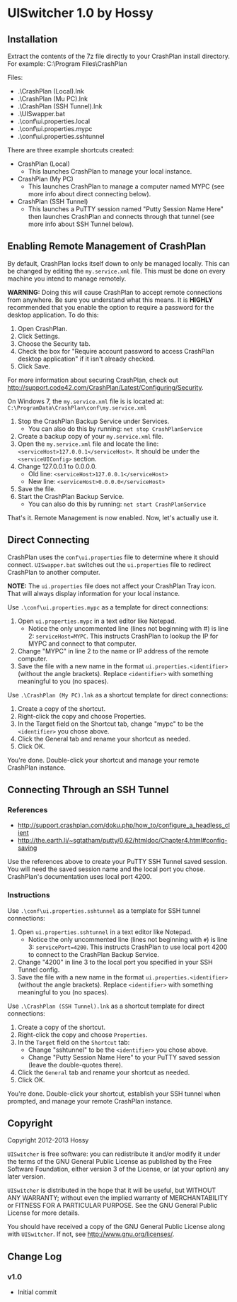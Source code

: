 UISwitcher 1.0 by Hossy
=======================

Installation
------------
Extract the contents of the 7z file directly to your CrashPlan install directory.
For example: C:\Program Files\CrashPlan

Files:

- .\CrashPlan (Local).lnk
- .\CrashPlan (Mu PC).lnk
- .\CrashPlan (SSH Tunnel).lnk
- .\UISwapper.bat
- .\conf\ui.properties.local
- .\conf\ui.properties.mypc
- .\conf\ui.properties.sshtunnel

There are three example shortcuts created:

- CrashPlan (Local)
  - This launches CrashPlan to manage your local instance.
- CrashPlan (My PC)
  - This launches CrashPlan to manage a computer named MYPC (see
more info about direct connecting below).
- CrashPlan (SSH Tunnel)
  - This launches a PuTTY session named "Putty Session Name Here" then launches
    CrashPlan and connects through that tunnel (see more info about SSH Tunnel
    below).


Enabling Remote Management of CrashPlan
---------------------------------------
By default, CrashPlan locks itself down to only be managed locally.  This can be
changed by editing the `my.service.xml` file.  This must be done on every machine you
intend to manage remotely.

**WARNING:** Doing this will cause CrashPlan to accept remote connections from
anywhere.  Be sure you understand what this means.  It is **HIGHLY** recommended that
you enable the option to require a password for the desktop application. To do
this:

1. Open CrashPlan.
2. Click Settings.
3. Choose the Security tab.
4. Check the box for "Require account password to access CrashPlan desktop
   application" if it isn't already checked.
5. Click Save.

For more information about securing CrashPlan, check out <http://support.code42.com/CrashPlan/Latest/Configuring/Security>.

On Windows 7, the `my.service.xml` file is is located at:
`C:\ProgramData\CrashPlan\conf\my.service.xml`

1. Stop the CrashPlan Backup Service under Services.
   - You can also do this by running: `net stop CrashPlanService`
2. Create a backup copy of your `my.service.xml` file.
3. Open the `my.service.xml` file and locate the line: `<serviceHost>127.0.0.1</serviceHost>`.  It should be under the `<serviceUIConfig>` section.
4. Change 127.0.0.1 to 0.0.0.0.
   - Old line: `<serviceHost>127.0.0.1</serviceHost>`
   - New line: `<serviceHost>0.0.0.0</serviceHost>`
5. Save the file.
6. Start the CrashPlan Backup Service.
   - You can also do this by running: `net start CrashPlanService`

That's it.  Remote Management is now enabled.  Now, let's actually use it.


Direct Connecting
-----------------
CrashPlan uses the `conf\ui.properties` file to determine where it should connect.
`UISwapper.bat` switches out the `ui.properties` file to redirect CrashPlan to another
computer.

**NOTE:** The `ui.properties` file does not affect your CrashPlan Tray icon.  That will
always display information for your local instance.

Use `.\conf\ui.properties.mypc` as a template for direct connections:

1. Open `ui.properties.mypc` in a text editor like Notepad.
   - Notice the only uncommented line (lines not beginning with #) is line 2:
     `serviceHost=MYPC`.  This instructs CrashPlan to lookup the IP for MYPC and connect to that computer.
2. Change "MYPC" in line 2 to the name or IP address of the remote computer.
3. Save the file with a new name in the format `ui.properties.<identifier>` (without
   the angle brackets).  Replace `<identifier>` with something meaningful to you (no spaces).

Use `.\CrashPlan (My PC).lnk` as a shortcut template for direct connections:

1. Create a copy of the shortcut.
2. Right-click the copy and choose Properties.
3. In the Target field on the Shortcut tab, change "mypc" to be the `<identifier>`
   you chose above.
4. Click the General tab and rename your shortcut as needed.
5. Click OK.

You're done.  Double-click your shortcut and manage your remote CrashPlan instance.


Connecting Through an SSH Tunnel
--------------------------------
### References ###

- <http://support.crashplan.com/doku.php/how_to/configure_a_headless_client>
- <http://the.earth.li/~sgtatham/putty/0.62/htmldoc/Chapter4.html#config-saving>

Use the references above to create your PuTTY SSH Tunnel saved session.  You will
need the saved session name and the local port you chose.  CrashPlan's
documentation uses local port 4200.

### Instructions ###

Use `.\conf\ui.properties.sshtunnel` as a template for SSH tunnel connections:

1. Open `ui.properties.sshtunnel` in a text editor like Notepad.
   - Notice the only uncommented line (lines not beginning with `#`) is line 3:
`servicePort=4200`.  This instructs CrashPlan to use local port 4200 to connect to the CrashPlan Backup
Service.
2. Change "4200" in line 3 to the local port you specified in your SSH Tunnel config.
3. Save the file with a new name in the format `ui.properties.<identifier>` (without
   the angle brackets).  Replace `<identifier>` with something meaningful to you (no spaces).

Use `.\CrashPlan (SSH Tunnel).lnk` as a shortcut template for direct connections:

1. Create a copy of the shortcut.
2. Right-click the copy and choose `Properties`.
3. In the `Target` field on the `Shortcut` tab:
   - Change "sshtunnel" to be the `<identifier>` you chose above.
   - Change "Putty Session Name Here" to your PuTTY saved session (leave the
     double-quotes there).
4. Click the `General` tab and rename your shortcut as needed.
5. Click OK.

You're done.  Double-click your shortcut, establish your SSH tunnel when prompted,
and manage your remote CrashPlan instance.

Copyright
---------
Copyright 2012-2013 Hossy

`UISwitcher` is free software: you can redistribute it and/or modify
it under the terms of the GNU General Public License as published by
the Free Software Foundation, either version 3 of the License, or
(at your option) any later version.

`UISwitcher` is distributed in the hope that it will be useful,
but WITHOUT ANY WARRANTY; without even the implied warranty of
MERCHANTABILITY or FITNESS FOR A PARTICULAR PURPOSE.  See the
GNU General Public License for more details.

You should have received a copy of the GNU General Public License
along with `UISwitcher`.  If not, see <http://www.gnu.org/licenses/>.

Change Log
----------
### v1.0 ###
- Initial commit